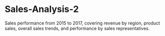 # Sales-Analysis-2
Sales performance from 2015 to 2017, covering revenue by region, product sales, overall sales trends, and performance by sales representatives.

